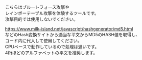 こちらはブルートフォース攻撃や<br>
レインボーテーブル攻撃を体験するツールです。<br>
攻撃目的では使用しないでください。<br>

https://www.milk-island.net/javascript/hashgenerator/md5.html<br>
などのHash変換サイトから適当な平文からMD5のHASH値を取得し、<br>
コード内に代入して使用してください。<br>
CPUベースで動作しているので処理は遅いです。<br>
4桁ほどのアルファベットの平文を推奨します。
